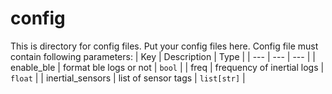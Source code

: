 # config

This is directory for config files.
Put your config files here.
Config file must contain following parameters:
| Key              | Description                       | Type        |
| ---              | ---                               | ---         |
| enable_ble       | format ble logs or not            | `bool`      |
| freq             | frequency of inertial logs        | `float`     |
| inertial_sensors | list of sensor tags               | `list[str]` |

